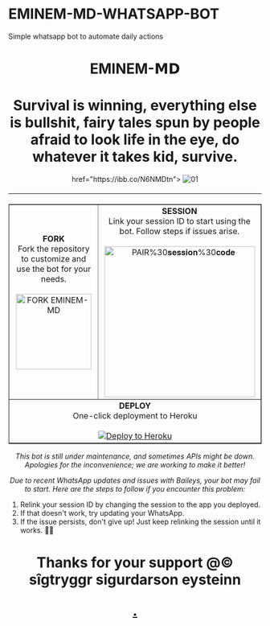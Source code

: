 # EMINEM-MD-WHATSAPP-BOT
Simple whatsapp bot to automate daily actions 
<h1 align="center">EMINEM-𝗠𝗗</h1>

<h1 align="center">Survival is winning,  everything else is bullshit, fairy tales spun by people afraid to look life in the eye, do whatever it takes kid, survive.
</h1>

<div style="text-align: center;">
  href="https://ibb.co/N6NMDtn">
    <img src="https://files.catbox.moe/i0s7d2.jpg" alt="01" border="0"></a>
  <hr style="margin-top: 20px; margin-bottom: 20px;">
</div>

<table align="center" cellpadding="10" border="1">
  <tr>
    <td align="center">
      <b>FORK</b><br>
      Fork the repository to customize and use the bot for your needs.
      <br><br>
      <a href="https://github.com/toxyic-yeng/EMINEM-MD-WHATSAPP-BOT/fork">
        <img src="https://img.shields.io/badge/FORK-sky blue" alt="FORK EMINEM-MD" width="150">
      </a>
    </td>
    <td align="center">
      <b>SESSION</b><br>
      Link your session ID to start using the bot. Follow steps if issues arise.
      <br><br>
      <a href="https://keithpair.onrender.com/">
        <img src="https://img.shields.io/badge/Pair%20session%20code-red" alt="PAIR%30𝐬𝐞𝐬𝐬𝐢𝐨𝐧%30𝐜𝐨𝐝𝐞" width="300">
       </a>
    </td>
  </tr>
  <tr>
    <td colspan="2" align="center">
      <b>DEPLOY</b><br>
      One-click deployment to Heroku
      <br><br>
      <a href="https://keith-verify.vercel.app/">
        <img src="https://www.herokucdn.com/deploy/button.svg" alt="Deploy to Heroku">
      </a>
    </td>
  </tr>
</table>

<p align="center">
  <i>This bot is still under maintenance, and sometimes APIs might be down. Apologies for the inconvenience; we are working to make it better!</i>
</p>

<p align="center">
  <i>Due to recent WhatsApp updates and issues with Baileys, your bot may fail to start. Here are the steps to follow if you encounter this problem:</i>
</p>

<ol>
  <li>Relink your session ID by changing the session to the app you deployed.</li>
  <li>If that doesn't work, try updating your WhatsApp.</li>
  <li>If the issue persists, don't give up! Just keep relinking the session until it works. 🙏🙏</li>
</ol>

<h1 align="center">Thanks for your support @© sîgtryggr sigurdarson eysteinn 
<p align="center">
  <a href="https://github.com/toxyic-yeng ">
    .
